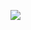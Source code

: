 ![](http://github-profile-summary-cards.vercel.app/api/cards/profile-details?username=maedakatoo&theme=vue)
